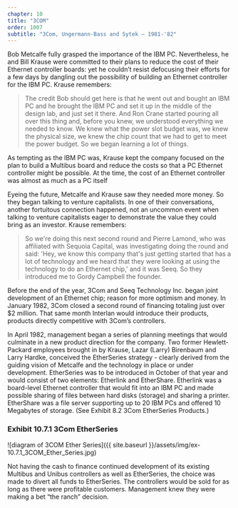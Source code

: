 ```yaml
---
chapter: 10
title: "3COM"
order: 1007
subtitle: "3Com, Ungermann-Bass and Sytek – 1981-'82"
---
```


Bob Metcalfe fully grasped the importance of the IBM PC. Nevertheless, he and Bill Krause were committed to their plans to reduce the cost of their Ethernet controller boards: yet he couldn’t resist defocusing their efforts for a few days by dangling out the possibility of building an Ethernet controller for the IBM PC. Krause remembers:

>The credit Bob should get here is that he went out and bought an IBM PC and he brought the IBM PC and set it up in the middle of the design lab, and just set it there. And Ron Crane started pouring all over this thing and, before you knew, we understood everything we needed to know. We knew what the power slot budget was, we knew the physical size, we knew the chip count that we had to get to meet the power budget. So we began learning a lot of things.

As tempting as the IBM PC was, Krause kept the company focused on the plan to build a Multibus board and reduce the costs so that a PC Ethernet controller might be possible. At the time, the cost of an Ethernet controller was almost as much as a PC itself

Eyeing the future, Metcalfe and Krause saw they needed more money. So they began talking to venture capitalists. In one of their conversations, another fortuitous connection happened, not an uncommon event when talking to venture capitalists eager to demonstrate the value they could bring as an investor. Krause remembers:

>So we're doing this next second round and Pierre Lamond, who was affiliated with Sequoia Capital, was investigating doing the round and said: 'Hey, we know this company that's just getting started that has a lot of technology and we heard that they were looking at using the technology to do an Ethernet chip,' and it was Seeq. So they introduced me to Gordy Campbell the founder.

Before the end of the year, 3Com and Seeq Technology Inc. began joint development of an Ethernet chip; reason for more optimism and money. In January 1982, 3Com closed a second round of financing totaling just over $2 million. That same month Interlan would introduce their products, products directly competitive with 3Com’s controllers.

In April 1982, management began a series of planning meetings that would culminate in a new product direction for the company. Two former Hewlett-Packard employees brought in by Krause, Lazar (Larry) Birenbaum and Larry Hardke, conceived the EtherSeries strategy - clearly derived from the guiding vision of Metcalfe and the technology in place or under development. EtherSeries was to be introduced in October of that year and would consist of two elements: Etherlink and EtherShare. Etherlink was a board-level Ethernet controller that would fit into an IBM PC and made possible sharing of files between hard disks (storage) and sharing a printer. EtherShare was a file server supporting up to 20 IBM PCs and offered 10 Megabytes of storage. (See Exhibit 8.2 3Com EtherSeries Products.)

### Exhibit 10.7.1 3Com EtherSeries

![diagram of 3COM Ether Series]({{ site.baseurl }}/assets/img/ex-10.7.1_3COM_Ether_Series.jpg)

Not having the cash to finance continued development of its existing Multibus and Unibus controllers as well as EtherSeries, the choice was made to divert all funds to EtherSeries. The controllers would be sold for as long as there were profitable customers. Management knew they were making a bet “the ranch” decision.
